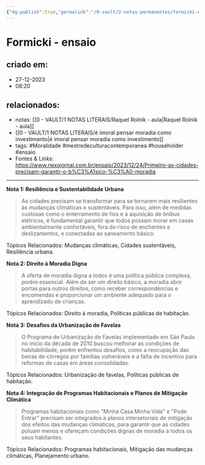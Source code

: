 ```yaml
---
{"dg-publish":true,"permalink":"/0-vault/2-notas-permanentes/formicki-ensaio/","tags":["permanente","Moralidade","mestredeculturacontemporanea","householder","ensaio"],"dgHomeLink":true,"dgShowLocalGraph":true,"dgShowFileTree":true,"dgEnableSearch":true}
---
```


# Formicki - ensaio

## criado em: 
- 27-12-2023
- 08:20
## relacionados:
- notas: [[0 - VAULT/1 NOTAS LITERAIS/Raquel Rolnik - aula\|Raquel Rolnik - aula]]
- [[0 - VAULT/1 NOTAS LITERAIS/é imoral pensar moradia como investimento\|é imoral pensar moradia como investimento]]
- tags: #Moralidade #mestredeculturacontemporanea #householder #ensaio 
- Fontes & Links: https://www.nexojornal.com.br/ensaio/2023/12/24/Primeiro-as-cidades-precisam-garantir-o-b%C3%A1sico-%C3%A0-moradia
---

**Nota 1: Resiliência e Sustentabilidade Urbana**
> As cidades precisam se transformar para se tornarem mais resilientes às mudanças climáticas e sustentáveis. Para isso, além de medidas custosas como o enterramento de fios e a aquisição de ônibus elétricos, é fundamental garantir que todos possam morar em casas ambientalmente confortáveis, fora do risco de enchentes e deslizamentos, e conectadas ao saneamento básico.
 
 Tópicos Relacionados: Mudanças climáticas, Cidades sustentáveis, Resiliência urbana.

**Nota 2: Direito à Moradia Digna**
> A oferta de moradia digna a todos é uma política pública complexa, porém essencial. Além de ser um direito básico, a moradia abre portas para outros direitos, como receber correspondências e encomendas e proporcionar um ambiente adequado para o aprendizado de crianças.
 
Tópicos Relacionados: Direito à moradia, Políticas públicas de habitação.

**Nota 3: Desafios da Urbanização de Favelas**
> O Programa de Urbanização de Favelas implementado em São Paulo no início da década de 2010 buscou melhorar as condições de habitabilidade, porém enfrentou desafios, como a reocupação das beiras de córregos por famílias vulneráveis e a falta de incentivo para reformas de casas em áreas consolidadas.
 
Tópicos Relacionados: Urbanização de favelas, Políticas públicas de habitação.

**Nota 4: Integração de Programas Habitacionais e Planos de Mitigação Climática**
> Programas habitacionais como "Minha Casa Minha Vida" e "Pode Entrar" precisam ser integrados a planos intersetoriais de mitigação dos efeitos das mudanças climáticas, para garantir que as cidades poluam menos e ofereçam condições dignas de moradia a todos os seus habitantes.
 
 Tópicos Relacionados: Programas habitacionais, Mitigação das mudanças climáticas, Planejamento urbano.